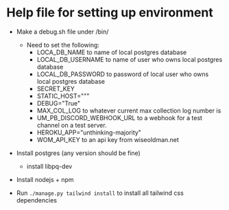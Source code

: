 # Help file for setting up environment

- Make a debug.sh file under /bin/
    - Need to set the following:
        - LOCA_DB_NAME to name of local postgres database
        - LOCAL_DB_USERNAME to name of user who owns local postgres database
        - LOCAL_DB_PASSWORD to password of local user who owns local postgres database
        - SECRET_KEY
        - STATIC_HOST="""
        - DEBUG="True"
        - MAX_COL_LOG to whatever current max collection log number is
        - UM_PB_DISCORD_WEBHOOK_URL to a webhook for a test channel on a test server.
        - HEROKU_APP="unthinking-majority"
        - WOM_API_KEY to an api key from wiseoldman.net

- Install postgres (any version should be fine)
    - install libpq-dev 

 - Install nodejs + npm

 - Run `./manage.py tailwind install` to install all tailwind css dependencies